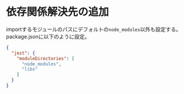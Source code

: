 # 依存関係解決先の追加

importするモジュールのパスにデフォルトの`node_modules`以外も設定する。  
package.jsonに以下のように設定。
```json
{
  "jest": {
    "moduleDirectories": [
      "node_modules",
      "libs"
    ]
  }
}
```

